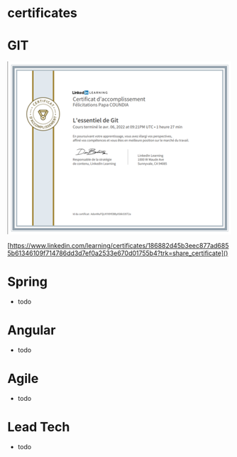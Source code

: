 # certificates


# GIT

![git.png](git.png)

[https://www.linkedin.com/learning/certificates/186882d45b3eec877ad6855b61346109f714786dd3d7ef0a2533e670d01755b4?trk=share_certificate]()

 

# Spring 
- todo
# Angular 
- todo
# Agile 
- todo
# Lead Tech 
- todo
